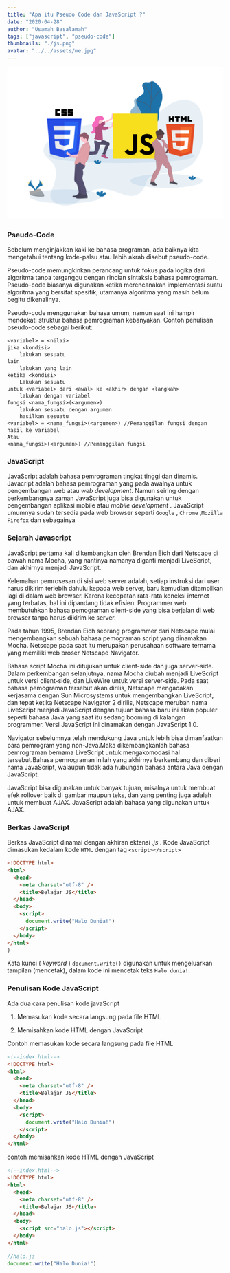 ```yaml
---
title: "Apa itu Pseudo Code dan JavaScript ?"
date: "2020-04-28"
author: "Usamah Basalamah"
tags: ["javascript", "pseudo-code"]
thumbnails: "./js.png"
avatar: "../../assets/me.jpg"
---
```


![js](./js.png)

### Pseudo-Code

Sebelum menginjakkan kaki ke bahasa programan, ada baiknya kita mengetahui tentang kode-palsu atau lebih akrab disebut pseudo-code.

Pseudo-code memungkinkan perancang untuk fokus pada logika dari algoritma tanpa terganggu dengan rincian sintaksis bahasa pemrograman.
Pseudo-code biasanya digunakan ketika merencanakan implementasi suatu algoritma yang bersifat spesifik, utamanya algoritma yang masih belum begitu dikenalinya.

Pseudo-code menggunakan bahasa umum, namun saat ini hampir mendekati struktur bahasa pemrograman kebanyakan. Contoh penulisan pseudo-code sebagai berikut:

```
<variabel> = <nilai>
jika <kondisi>
    lakukan sesuatu
lain
    lakukan yang lain
ketika <kondisi>
    Lakukan sesuatu
untuk <variabel> dari <awal> ke <akhir> dengan <langkah>
    lakukan dengan variabel
fungsi <nama_fungsi>(<argumen>)
    lakukan sesuatu dengan argumen
    hasilkan sesuatu
<variabel> = <nama_fungsi>(<argumen>) //Pemanggilan fungsi dengan hasil ke variabel
Atau
<nama_fungsi>(<argumen>) //Pemanggilan fungsi
```

### JavaScript

JavaScript adalah bahasa pemrograman tingkat tinggi dan dinamis. Javacript adalah bahasa pemrograman yang pada awalnya untuk pengembangan web atau _web development_. Namun seiring dengan berkembangnya zaman JavaScript juga bisa digunakan untuk pengembangan aplikasi mobile atau _mobile development_ . JavaScript umumnya sudah tersedia pada web browser seperti `Google` , `Chrome` ,`Mozilla Firefox` dan sebagainya

### Sejarah Javascript 

JavaScript pertama kali dikembangkan oleh Brendan Eich dari Netscape di bawah nama Mocha, yang nantinya namanya diganti menjadi LiveScript, dan akhirnya menjadi JavaScript.

Kelemahan pemrosesan di sisi web server adalah, setiap instruksi dari user harus dikirim terlebih dahulu kepada web server, baru kemudian ditampilkan lagi di dalam web browser. Karena kecepatan rata-rata koneksi internet yang terbatas, hal ini dipandang tidak efisien. Programmer web membutuhkan bahasa pemograman client-side yang bisa berjalan di web browser tanpa harus dikirim ke server.

Pada tahun 1995, Brendan Eich seorang programmer dari Netscape mulai mengembangkan sebuah bahasa pemograman script yang dinamakan Mocha. Netscape pada saat itu merupakan perusahaan software ternama yang memiliki web broser Netscape Navigator.

Bahasa script Mocha ini ditujukan untuk client-side dan juga server-side. Dalam perkembangan selanjutnya, nama Mocha diubah menjadi LiveScript untuk versi client-side, dan LiveWire untuk versi server-side. Pada saat bahasa pemograman tersebut akan dirilis, Netscape mengadakan kerjasama dengan Sun Microsystems untuk mengembangkan LiveScript, dan tepat ketika Netscape Navigator 2 dirilis, Netscape merubah nama LiveScript menjadi JavaScript dengan tujuan bahasa baru ini akan populer seperti bahasa Java yang saat itu sedang booming di kalangan programmer. Versi JavaScript ini dinamakan dengan JavaScript 1.0.

Navigator sebelumnya telah mendukung Java untuk lebih bisa dimanfaatkan para pemrogram yang non-Java.Maka dikembangkanlah bahasa pemrograman bernama LiveScript untuk mengakomodasi hal tersebut.Bahasa pemrograman inilah yang akhirnya berkembang dan diberi nama JavaScript, walaupun tidak ada hubungan bahasa antara Java dengan JavaScript.

JavaScript bisa digunakan untuk banyak tujuan, misalnya untuk membuat efek rollover baik di gambar maupun teks, dan yang penting juga adalah untuk membuat AJAX. JavaScript adalah bahasa yang digunakan untuk AJAX.

### Berkas JavaScript

Berkas JavaScript dinamai dengan akhiran ektensi _.js_ . Kode JavaScript dimasukan kedalam kode `HTML` dengan tag `<script></script>`

```html
<!DOCTYPE html>
<html>
  <head>
    <meta charset="utf-8" />
    <title>Belajar JS</title>
  </head>
  <body>
    <script>
      document.write("Halo Dunia!")
    </script>
  </body>
</html>
)
```

Kata kunci ( _keyword_ ) `document.write()` digunakan untuk mengeluarkan tampilan (mencetak), dalam kode ini mencetak teks `Halo dunia!`.

### Penulisan Kode JavaScript

Ada dua cara penulisan kode javaScript

1. Memasukan kode secara langsung pada file HTML

2) Memisahkan kode HTML dengan JavaScript

Contoh memasukan kode secara langsung pada file HTML

```html
<!--index.html-->
<!DOCTYPE html>
<html>
  <head>
    <meta charset="utf-8" />
    <title>Belajar JS</title>
  </head>
  <body>
    <script>
      document.write("Halo Dunia!")
    </script>
  </body>
</html>
```

contoh memisahkan kode HTML dengan JavaScript

```html
<!--index.html-->
<!DOCTYPE html>
<html>
  <head>
    <meta charset="utf-8" />
    <title>Belajar JS</title>
  </head>
  <body>
    <script src="halo.js"></script>
  </body>
</html>
```

```javascript
//halo.js
document.write("Halo Dunia!")
```

